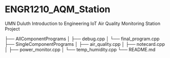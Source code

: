 # ENGR1210_AQM_Station
UMN Duluth Introduction to Engineering IoT Air Quality Monitoring Station Project

├── AllComponentPrograms
│   ├── debug.cpp
│   └── final_program.cpp
├── SingleComponentPrograms
│   ├── air_quality.cpp
│   ├── notecard.cpp
│   ├── power_monitor.cpp
│   └── temp_humidity.cpp
└── README.md

